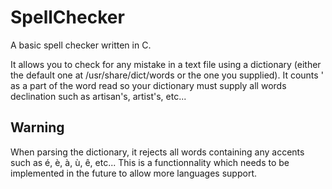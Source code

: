 # SpellChecker

A basic spell checker written in C.

It allows you to check for any mistake in a text file using a dictionary (either the default one at /usr/share/dict/words or the one you supplied). It counts ' as a part of the word read so your dictionary must supply all words declination such as artisan's, artist's, etc...

## Warning

When parsing the dictionary, it rejects all words containing any accents such as é, è, à, ù, ê, etc... This is a functionnality which needs to be implemented in the future to allow more languages support.
